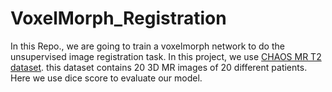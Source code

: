 # VoxelMorph_Registration
In this Repo., we are going to train a voxelmorph network to do the unsupervised image registration task. In this project, we use [CHAOS MR T2 dataset](https://chaos.grand-challenge.org/). this dataset contains 20 3D MR images of 20 different patients. Here we use dice score to evaluate our model.
